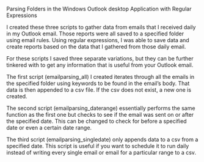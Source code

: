 Parsing Folders in the Windows Outlook desktop Application with Regular Expressions

I created these three scripts to gather data from emails that I received daily in my Outlook email. Those reports were all saved to a specified folder using email rules. Using regular expressions, I was able to save data and create reports based on the data that I gathered from those daily email.

For these scripts I saved three separate variations, but they can be further tinkered with to get any information that is useful from your Outlook email.

The first script (emailparsing_all) I created iterates through all the emails in the specified folder using keywords to be found in the email’s body. That data is then appended to a csv file. If the csv does not exist, a new one is created. 

The second script (emailparsing_daterange) essentially performs the same function as the first one but checks to see if the email was sent on or after the specified date. This can be changed to check for before a specified date or even a certain date range.

The third script (emailparsing_singledate) only appends data to a csv from a specified date. This script is useful if you want to schedule it to run daily instead of writing every single email or email for a particular range to a csv.
